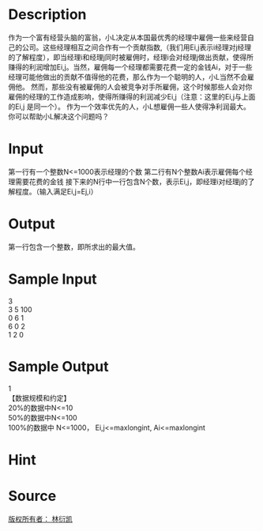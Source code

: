 
# Description

<div class="content"><p>作为一个富有经营头脑的富翁，小L决定从本国最优秀的经理中雇佣一些来经营自己的公司。这些经理相互之间合作有一个贡献指数,（我们用Ei,j表示i经理对j经理的了解程度），即当经理i和经理j同时被雇佣时，经理i会对经理j做出贡献，使得所赚得的利润增加Ei,j。当然，雇佣每一个经理都需要花费一定的金钱Ai，对于一些经理可能他做出的贡献不值得他的花费，那么作为一个聪明的人，小L当然不会雇佣他。 然而，那些没有被雇佣的人会被竞争对手所雇佣，这个时候那些人会对你雇佣的经理的工作造成影响，使得所赚得的利润减少Ei,j（注意：这里的Ei,j与上面的Ei,j 是同一个）。 作为一个效率优先的人，小L想雇佣一些人使得净利润最大。你可以帮助小L解决这个问题吗？</p></div>

# Input

<div class="content"><p>第一行有一个整数N&lt;=1000表示经理的个数 第二行有N个整数Ai表示雇佣每个经理需要花费的金钱 接下来的N行中一行包含N个数，表示Ei,j，即经理i对经理j的了解程度。（输入满足Ei,j=Ej,i）</p></div>

# Output

<div class="content"><p>第一行包含一个整数，即所求出的最大值。</p></div>

# Sample Input

<div class="content"><span class="sampledata">    3<br/>
    3 5 100<br/>
    0 6 1<br/>
    6 0 2<br/>
    1 2 0<br/>
</span></div>

# Sample Output

<div class="content"><span class="sampledata">    1<br/>
【数据规模和约定】<br/>
20%的数据中N&lt;=10<br/>
50%的数据中N&lt;=100<br/>
100%的数据中 N&lt;=1000， Ei,j&lt;=maxlongint,  Ai&lt;=maxlongint<br/>
</span></div>

# Hint

<div class="content"><p></p></div>

# Source

<div class="content"><p><a href="problemset.php?search=版权所有者： 林衍凯
">版权所有者： 林衍凯<br/>
</a></p></div>

